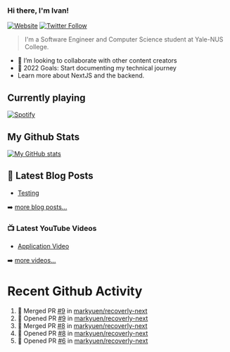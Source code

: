 ### Hi there, I'm Ivan!

[![Website](https://img.shields.io/website?label=ivanleo.com&style=for-the-badge&url=https%3A%2F%2Fivanleo.com)](https://ivanleo.com)
[![Twitter Follow](https://img.shields.io/twitter/follow/ivanleomk?color=1DA1F2&logo=twitter&style=for-the-badge)](https://twitter.com/intent/follow?screen_name=ivanleomk)

> I'm a Software Engineer and Computer Science student at Yale-NUS College.

- 👯 I’m looking to collaborate with other content creators
- 🥅 2022 Goals: Start documenting my technical journey
- Learn more about NextJS and the backend.

## Currently playing

[![Spotify](https://novatorem-ivanleomk.vercel.app/api/spotify)](https://open.spotify.com/user/ivanleomk)

## My Github Stats

[![My GitHub stats](https://github-readme-stats.vercel.app/api?username=ivanleomk)](https://github.com/ivanleomk/github-readme-stats)

## 📕 Latest Blog Posts

<!-- BLOG-POST-LIST:START -->
- [Testing](https://dev.to/ivanleomk/testing-2f4k)
<!-- BLOG-POST-LIST:END -->

➡️ [more blog posts...](https://ivanleo.com/articles)

### 📺 Latest YouTube Videos

<!-- YOUTUBE:START -->
- [Application Video](https://www.youtube.com/watch?v=92tDFP4stk0)
<!-- YOUTUBE:END -->

➡️ [more videos...](https://www.youtube.com/channel/UCsk__9hguqk3z-ilesZh4xw)

# Recent Github Activity

<!--START_SECTION:activity-->

1. 🎉 Merged PR [#9](https://github.com/markyuen/recoverly-next/pull/9) in [markyuen/recoverly-next](https://github.com/markyuen/recoverly-next)
2. 💪 Opened PR [#9](https://github.com/markyuen/recoverly-next/pull/9) in [markyuen/recoverly-next](https://github.com/markyuen/recoverly-next)
3. 🎉 Merged PR [#8](https://github.com/markyuen/recoverly-next/pull/8) in [markyuen/recoverly-next](https://github.com/markyuen/recoverly-next)
4. 💪 Opened PR [#8](https://github.com/markyuen/recoverly-next/pull/8) in [markyuen/recoverly-next](https://github.com/markyuen/recoverly-next)
5. 💪 Opened PR [#6](https://github.com/markyuen/recoverly-next/pull/6) in [markyuen/recoverly-next](https://github.com/markyuen/recoverly-next)
<!--END_SECTION:activity-->
